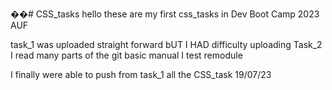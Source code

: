 ��#   C S S _ t a s k s 
hello these are my first css_tasks in Dev Boot Camp 2023 AUF 

task_1 was uploaded straight forward
bUT I HAD difficulty uploading Task_2 
I read many parts of the git basic manual
I test remodule

I finally were able to push from task_1 all the CSS_task 19/07/23

 
 
